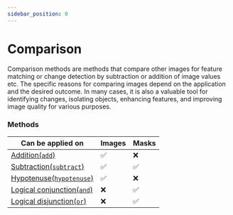 ```yaml
---
sidebar_position: 0
---
```


# Comparison

Comparison methods are methods that compare other images for feature matching or change detection by subtraction or addition of image values etc.
The specific reasons for comparing images depend on the application and the desired outcome. In many cases, it is also a valuable tool for identifying changes, isolating objects, enhancing features, and improving image quality for various purposes.

### Methods

| Can be applied on                                                             | Images   | Masks    |
| ----------------------------------------------------------------------------- | -------- | -------- |
| [Addition(`add`)](./addition.md 'internal link on add')                       | &#9989;  | &#10060; |
| [Subtraction(`subtract`)](./subtraction.md 'internal link on subtract')       | &#9989;  | &#9989;  |
| [Hypotenuse(`hypotenuse`)](./hypotenuse.md 'internal link on hypotenuse')     | &#9989;  | &#10060; |
| [Logical conjunction(`and`)](./logical-conjunction.md 'internal link on and') | &#10060; | &#9989;  |
| [Logical disjunction(`or`)](./logical-disjunction.md 'internal link on or')   | &#10060; | &#9989;  |
